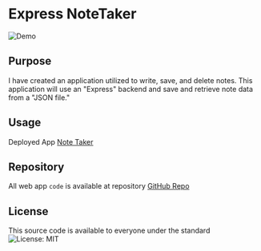 # Express NoteTaker


![Demo](assets/Animated)

## Purpose

I have created an application utilized to write, save, and delete notes. This application will use an "Express" backend and save and retrieve note data from a "JSON file."

## Usage

  
Deployed App [Note Taker](https://notetakerjoyson.herokuapp.com/)

  

## Repository

  

All web app `code` is available at repository [GitHub Repo](https://github.com/enochj316/NoteTaker)

  

## License

  
This source code is available to everyone under the standard ![License: MIT](https://img.shields.io/badge/License-MIT-yellow.svg)
